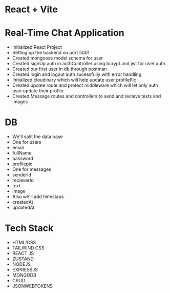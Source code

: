 # React + Vite

# Real-Time Chat Application

- Initialized React Project
- Setting up the backend on port 5001
- Created mongoose model schema for user
- Created signUp auth in authController using bcrypt and jwt for user auth
- Created our first user in db through postman
- Created login and logout auth sucessfully with error handling
- Initialized cloudinary which will help update user profilePic
- Created update route and protect middleware which will let only auth user update their profile
- Created Message routes and controllers to send and recieve texts and images


# DB
- We'll split the data base
- One for users
 - email
 - fullName
 - password
 - profilepic
- One for messages
 - senderId
 - recieverId
 - text
 - image
- Also we'll add timestaps
 - createdAt
 - updatedAt


# Tech Stack

- HTML/CSS
- TAILWIND CSS
- REACT JS
- ZUSTAND
- NODEJS
- EXPRESSJS
- MONGODB
- CRUD
- JSONWEBTOKENS

